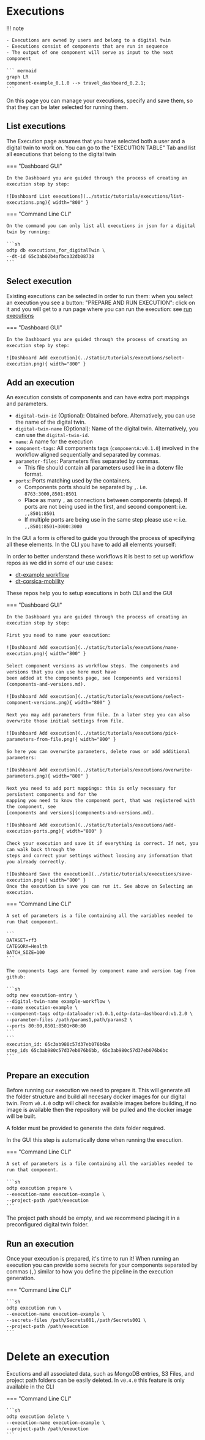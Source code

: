 # Executions

!!! note

    - Executions are owned by users and belong to a digital twin
    - Executions consist of components that are run in sequence
    - The output of one component will serve as input to the next component

    ``` mermaid
    graph LR
    component-example_0.1.0 --> travel_dashboard_0.2.1;
    ``` 

On this page you can manage your executions, specify and save them, so that they can be later 
selected for running them.    

## List executions

The Execution page assumes that you have selected both a user and a digital twin to work on.
You can go to the "EXECUTION TABLE" Tab and list all executions that belong to the digital twin

=== "Dashboard GUI"

    In the Dashboard you are guided through the process of creating an execution step by step: 

    ![Dashboard List executions](../static/tutorials/executions/list-executions.png){ width="800" }

=== "Command Line CLI"

    On the command you can only list all executions in json for a digital twin by running: 

    ```sh
    odtp db executions_for_digitalTwin \
    --dt-id 65c3ab02b4afbca32db08738 
    ```   

## Select execution

Existing executions can be selected in order to run them: when you select an execution you see a 
button: "PREPARE AND RUN EXECUTION": click on it and you will get to a run page where you can run the
execution: see [run executions](run-executions.md)

=== "Dashboard GUI"

    In the Dashboard you are guided through the process of creating an execution step by step: 

    ![Dashboard Add execution](../static/tutorials/executions/select-execution.png){ width="800" }


## Add an execution

An execution consists of components and can have extra port mappings and parameters.

- `digital-twin-id` (Optional): Obtained before. Alternatively, you can use the name of the digital twin. 
- `digital-twin-name` (Optional): Name of the digital twin. Alternatively, you can use the `digital-twin-id`. 
- `name`: A name for the execution
- `component-tags`: All components tags (`componentA:v0.1.0`) involved in the workflow aligned sequentially and separated by commas. 
- `parameter-files`: Parameters files separated by commas.
    - This file should contain all parameters used like in a dotenv file format.
- `ports`: Ports matching used by the containers. 
    - Components ports should be separated by `,`. i.e. `8763:3000,8501:8501`
    - Place as many `,` as connections between components (steps). If ports are not being used in the first, and second component: i.e. `,,8501:8501`
    - If multiple ports are being use in the same step please use `+`: i.e. `,,8501:8501+3000:3000`

In the GUI a form is offered to guide you through the process of specifying all these elements.
In the CLI you have to add all elements yourself: 

In order to better understand these workflows it is best to set up workflow repos as we did in some of our use cases:

- [dt-example workflow](https://github.com/odtp-org/dt-example)
- [dt-corsica-mobility](https://github.com/odtp-org/dt-corsica-mobility)

These repos help you to setup executions in both CLI and the GUI

=== "Dashboard GUI"

    In the Dashboard you are guided through the process of creating an execution step by step: 

    First you need to name your execution:

    ![Dashboard Add execution](../static/tutorials/executions/name-execution.png){ width="800" }

    Select component versions as workflow steps. The components and versions that you can use here must have
    been added at the components page, see [components and versions](components-and-versions.md).

    ![Dashboard Add execution](../static/tutorials/executions/select-component-versions.png){ width="800" }

    Next you may add parameters from file. In a later step you can also overwrite those initial settings from file.

    ![Dashboard Add execution](../static/tutorials/executions/pick-parameters-from-file.png){ width="800" }

    So here you can overwrite parameters, delete rows or add additional parameters:

    ![Dashboard Add execution](../static/tutorials/executions/overwrite-parameters.png){ width="800" }

    Next you need to add port mappings: this is only necessary for persistent components and for the 
    mapping you need to know the component port, that was registered with the component, see 
    [components and versions](components-and-versions.md).

    ![Dashboard Add execution](../static/tutorials/executions/add-execution-ports.png){ width="800" }

    Check your execution and save it if everything is correct. If not, you can walk back through the 
    steps and correct your settings without loosing any information that you already correctly.
    
    ![Dashboard Save the execution](../static/tutorials/executions/save-execution.png){ width="800" }
    Once the execution is save you can run it. See above on Selecting an execution.

=== "Command Line CLI"

    A set of parameters is a file containing all the variables needed to run that component. 

    ```
    DATASET=rf3
    CATEGORY=Health
    BATCH_SIZE=100
    ```

    The components tags are formed by component name and version tag from github:

    ```sh
    odtp new execution-entry \
    --digital-twin-name example-workflow \
    --name execution-example \
    --component-tags odtp-dataloader:v1.0.1,odtp-data-dashboard:v1.2.0 \
    --parameter-files /path/params1,path/params2 \
    --ports 80:80,8501:8501+80:80
    ```
    ```
    execution_id: 65c3ab980c57d37eb076b6ba
    step_ids 65c3ab980c57d37eb076b6bb, 65c3ab980c57d37eb076b6bc
    ```

## Prepare an execution 

Before running our execution we need to prepare it. This will generate all the folder structure and build all necesary docker images for our digital twin. From `v0.4.0` odtp will check for available images before building, if no image is available then the repository will be pulled and the docker image will be built. 

A folder must be provided to generate the data folder required. 

In the GUI this step is automatically done when running the execution. 

=== "Command Line CLI"

    A set of parameters is a file containing all the variables needed to run that component. 

    ```sh
    odtp execution prepare \
    --execution-name execution-example \
    --project-path /path/execution
    ```

The project path should be empty, and we recommend placing it in a preconfigured digital twin folder. 

## Run an execution

Once your execution is prepared, it's time to run it! When running an execution you can provide some secrets for your components separated by commas (`,`) similar to how you define the pipeline in the execution generation.

=== "Command Line CLI"

    ```sh
    odtp execution run \
    --execution-name execution-example \
    --secrets-files /path/Secrets001,/path/Secrets001 \
    --project-path /path/execution
    ```


# Delete an execution

Excutions and all associated data, such as MongoDB entries, S3 Files, and project path folders can be easily deleted. In `v0.4.0` this feature is only available in the CLI

=== "Command Line CLI"

    ```sh
    odtp execution delete \
    --execution-name execution-example \
    --project-path /path/exeuction
    ```
